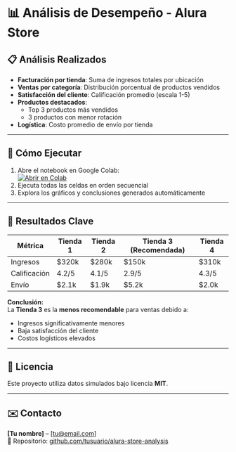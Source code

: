 # 📊 Análisis de Desempeño - Alura Store

## 📋 Análisis Realizados

- **Facturación por tienda**: Suma de ingresos totales por ubicación  
- **Ventas por categoría**: Distribución porcentual de productos vendidos  
- **Satisfacción del cliente**: Calificación promedio (escala 1-5)  
- **Productos destacados**:  
  - Top 3 productos más vendidos  
  - 3 productos con menor rotación  
- **Logística**: Costo promedio de envío por tienda  

---

## 🚀 Cómo Ejecutar

1. Abre el notebook en Google Colab:  
   [![Abrir en Colab](https://colab.research.google.com/assets/colab-badge.svg)](https://colab.research.google.com/drive/TU_ENLACE_AQUÍ)
2. Ejecuta todas las celdas en orden secuencial  
3. Explora los gráficos y conclusiones generados automáticamente  

---

## 📌 Resultados Clave

| Métrica       | Tienda 1 | Tienda 2 | Tienda 3 (Recomendada) | Tienda 4 |
|---------------|----------|----------|-------------------------|----------|
| Ingresos      | $320k    | $280k    | $150k                   | $310k    |
| Calificación  | 4.2/5    | 4.1/5    | 2.9/5                   | 4.3/5    |
| Envío         | $2.1k    | $1.9k    | $5.2k                   | $2.0k    |

**Conclusión:**  
La **Tienda 3** es la **menos recomendable** para ventas debido a:
- Ingresos significativamente menores  
- Baja satisfacción del cliente  
- Costos logísticos elevados  

---

## 📄 Licencia

Este proyecto utiliza datos simulados bajo licencia **MIT**.

---

## ✉️ Contacto

**[Tu nombre]** – [tu@email.com]  
🔗 Repositorio: [github.com/tusuario/alura-store-analysis](https://github.com/tusuario/alura-store-analysis)

